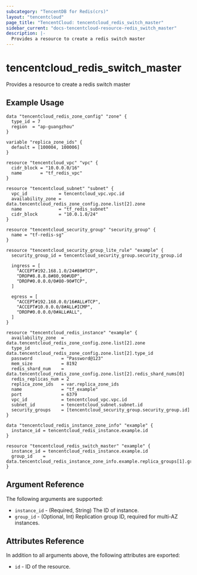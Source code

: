 ```yaml
---
subcategory: "TencentDB for Redis(crs)"
layout: "tencentcloud"
page_title: "TencentCloud: tencentcloud_redis_switch_master"
sidebar_current: "docs-tencentcloud-resource-redis_switch_master"
description: |-
  Provides a resource to create a redis switch master
---
```


# tencentcloud_redis_switch_master

Provides a resource to create a redis switch master

## Example Usage

```hcl
data "tencentcloud_redis_zone_config" "zone" {
  type_id = 7
  region  = "ap-guangzhou"
}

variable "replica_zone_ids" {
  default = [100004, 100006]
}

resource "tencentcloud_vpc" "vpc" {
  cidr_block = "10.0.0.0/16"
  name       = "tf_redis_vpc"
}

resource "tencentcloud_subnet" "subnet" {
  vpc_id            = tencentcloud_vpc.vpc.id
  availability_zone = data.tencentcloud_redis_zone_config.zone.list[2].zone
  name              = "tf_redis_subnet"
  cidr_block        = "10.0.1.0/24"
}

resource "tencentcloud_security_group" "security_group" {
  name = "tf-redis-sg"
}

resource "tencentcloud_security_group_lite_rule" "example" {
  security_group_id = tencentcloud_security_group.security_group.id

  ingress = [
    "ACCEPT#192.168.1.0/24#80#TCP",
    "DROP#8.8.8.8#80,90#UDP",
    "DROP#0.0.0.0/0#80-90#TCP",
  ]

  egress = [
    "ACCEPT#192.168.0.0/16#ALL#TCP",
    "ACCEPT#10.0.0.0/8#ALL#ICMP",
    "DROP#0.0.0.0/0#ALL#ALL",
  ]
}

resource "tencentcloud_redis_instance" "example" {
  availability_zone  = data.tencentcloud_redis_zone_config.zone.list[2].zone
  type_id            = data.tencentcloud_redis_zone_config.zone.list[2].type_id
  password           = "Password@123"
  mem_size           = 8192
  redis_shard_num    = data.tencentcloud_redis_zone_config.zone.list[2].redis_shard_nums[0]
  redis_replicas_num = 2
  replica_zone_ids   = var.replica_zone_ids
  name               = "tf_example"
  port               = 6379
  vpc_id             = tencentcloud_vpc.vpc.id
  subnet_id          = tencentcloud_subnet.subnet.id
  security_groups    = [tencentcloud_security_group.security_group.id]
}

data "tencentcloud_redis_instance_zone_info" "example" {
  instance_id = tencentcloud_redis_instance.example.id
}

resource "tencentcloud_redis_switch_master" "example" {
  instance_id = tencentcloud_redis_instance.example.id
  group_id    = data.tencentcloud_redis_instance_zone_info.example.replica_groups[1].group_id
}
```

## Argument Reference

The following arguments are supported:

* `instance_id` - (Required, String) The ID of instance.
* `group_id` - (Optional, Int) Replication group ID, required for multi-AZ instances.

## Attributes Reference

In addition to all arguments above, the following attributes are exported:

* `id` - ID of the resource.




